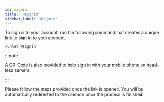 ```yaml
---
id: signin
title: '@signin'
sidebar_label: '@signin'
---
```


To sign in to your account, run the following command that creates a unique link to sign in to your account.

```shell
runlet @signin
```

:::note

A QR-Code is also provided to help sign in with your mobile phone on head-less servers.

:::

Please follow the steps provided once the link is opened. You will be automatically redirected to the daemon once the process is finished.
